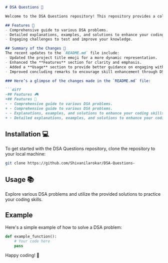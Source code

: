 ```markdown
# DSA Questions 🌟

Welcome to the DSA Questions repository! This repository provides a collection of data structures and algorithms (DSA) problems to help you enhance your coding skills. Whether you are preparing for interviews or looking to sharpen your problem-solving abilities, this repository is your go-to resource!

## Features 🎉
- Comprehensive guide to various DSA problems.
- Detailed explanations, examples, and solutions to enhance your coding skills.
- Engaging challenges to test and improve your knowledge.

## Summary of the Changes 📝
The recent updates to the `README.md` file include:
- Updated the project title emoji for a more dynamic representation.
- Enhanced the **Features** section for clarity and emphasis.
- Added a **Usage** section to provide better guidance on engaging with the repository.
- Improved concluding remarks to encourage skill enhancement through DSA challenges. 🎊

### Here’s a glimpse of the changes made in the `README.md` file:

```diff
-## Features 🎮
+## Features 📖
- - Comprehensive guide to various DSA problems.
+ - Comprehensive guide to various DSA problems.
- - Explanations, examples, and solutions to enhance your coding skills.
+ - Detailed explanations, examples, and solutions to enhance your coding skills.
```

## Installation 💻
To get started with the DSA Questions repository, clone the repository to your local machine:

```bash
git clone https://github.com/Shivanilarokar/DSA-Questions-
```

## Usage 📚
Explore various DSA problems and utilize the provided solutions to practice your coding skills.

## Example
Here's a simple example of how to solve a DSA problem:

```python
def example_function():
    # Your code here
    pass
```

Happy coding! 🚀
```